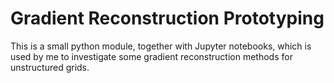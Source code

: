 # Gradient Reconstruction Prototyping
This is a small python module, together with Jupyter notebooks, which is used by me to investigate some gradient reconstruction methods for unstructured grids.
